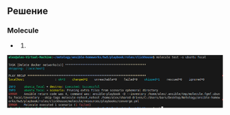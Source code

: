 ## Решение

### Molecule

* 1. 

![Figure 1-1](https://github.com/StudentIrgups/ansible-homeworks/blob/main/hw5/images/1.png?raw=true)